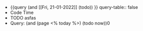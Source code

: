 - {{query  (and [[Fri, 21-01-2022]]  (todo)) }}
  query-table:: false
- Code Time
- TODO asfas
- Query: (and (page <% today %>) (todo now))0